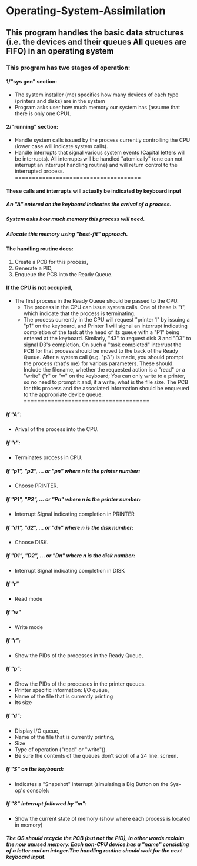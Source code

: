 # Operating-System-Assimilation
## This program handles the basic data structures (i.e. the devices and their queues All queues are FIFO) in an operating system
### This program has two stages of operation:
#### 1/"sys gen" section:
*	The system installer (me) specifies how many devices of each type (printers and disks) are in the system
*	Program asks user how much memory our system has (assume that there is only one CPU).
#### 2/"running" section:
*	Handle system calls issued by the process currently controlling the CPU (lower case will indicate system calls).
*	Handle interrupts that signal various system events (Capital letters will be interrupts). All interrupts will be handled "atomically" (one can not interrupt an interrupt handling routine) and will return control to the interrupted process.
=====================================
#### These calls and interrupts will actually be indicated by keyboard input
##### An "A" entered on the keyboard indicates the arrival of a process. 
##### System asks how much memory this process will need. 
##### Allocate this memory using "best-fit" approach.
#### The handling routine does:
1. Create a PCB for this process, 
2. Generate a PID,
3. Enqueue the PCB into the Ready Queue.
#### If the CPU is not occupied, 
* The first process in the Ready Queue should be passed to the CPU. 
  * The process in the CPU can issue system calls. One of these is "t", which indicate that the process is terminating.
  * The process currently in the CPU will request "printer 1" by issuing a "p1" on the keyboard, and Printer 1 will signal an interrupt indicating completion of the task at the head of its queue with a "P1" being entered at the keyboard. Similarly, "d3" to request disk 3 and "D3" to signal D3's completion. On such a "task completed" interrupt the PCB for that process should be moved to the back of the Ready Queue. After a system call (e.g. "p3") is made, you should prompt the process (that's me) for various parameters. These should: Include the filename, whether the requested action is a "read" or a "write" ("r" or "w" on the keyboard; You can only write to a printer, so no need to prompt it and, if a write, what is the file size. The PCB for this process and the associated information should be enqueued to the appropriate device queue.
=====================================
##### If "A":
* Arival of the process into the CPU.
##### If "t":
* Terminates process in CPU.
##### If "p1", "p2", ... or "pn" where n is the printer number:
* Choose PRINTER.
##### If "P1", "P2", ... or "Pn" where n is the printer number:
* Interrupt Signal indicating completion in PRINTER
##### If "d1", "d2", ... or "dn" where n is the disk number:
* Choose DISK.
##### If "D1", "D2", ... or "Dn" where n is the disk number:
* Interrupt Signal indicating completion in DISK
##### If "r" 
* Read mode
##### If "w" 
* Write mode
##### If "r":
* Show the PIDs of the processes in the Ready Queue, 
##### If "p":
 * Show the PIDs of the processes in the printer queues.
 * Printer specific information: I/O queue, 
 * Name of the file that is currently printing
 * Its size
##### If "d":
* Display I/O queue,
* Name of the file that is currently printing, 
* Size
* Type of operation ("read" or "write")). 
* Be sure the contents of the queues don't scroll of a 24 line. screen. 
##### If "S" on the keyboard:
* Indicates a "Snapshot" interrupt (simulating a Big Button on the Sys-op's console):
##### If "S" interrupt followed by "m":
* Show the current state of memory (show where each process is located in memory)
##### The OS should recycle the PCB (but not the PID), in other words reclaim the now unused memory. Each non-CPU device has a "name" consisting of a letter and an integer.The handling routine should wait for the next keyboard input.
